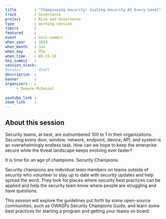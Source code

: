 ```yaml
---
title        : "Championing Security: Scaling Security At Every Level"
track        : Governance
project      : Risk and Governance
type         : working-session
topics       :
featured     :
event        : mini-summit
when_year    : 2024
when_month   : Jan
when_day     : Thu
when_time    : WS-15-16
hey_summit   : 
session_slack:
#status      : draft
description  :
banner       : 
organizers   :
     - Dwayne McDaniel
     
youtube_link : 
zoom_link    : 
---
```


## About this session
Security teams, at best, are outnumbered 100 to 1 in their organizations. Securing every door, window, network, endpoint, device, API, and system is an overwhelmingly endless task. How can we hope to keep the enterprise secure while the threat landscape keeps evolving ever faster? 

It is time for an age of champions. Security Champions. 

Security champions are individual team members on teams outside of security who volunteer to stay up to date with security updates and help spread the word. They look for places where security best practices can be applied and help the security team know where people are struggling and have questions. 

This session will explore the guidelines put forth by some open-source communities, such as OWASPs Security Champions Guide, and learn some best practices for starting a program and getting your teams on board. 


